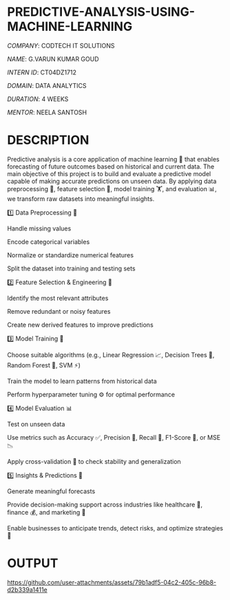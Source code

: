 # PREDICTIVE-ANALYSIS-USING-MACHINE-LEARNING

*COMPANY*: CODTECH IT SOLUTIONS

*NAME*: G.VARUN KUMAR GOUD

*INTERN ID*: CT04DZ1712

*DOMAIN*: DATA ANALYTICS

*DURATION*: 4 WEEKS

*MENTOR*: NEELA SANTOSH

# DESCRIPTION
Predictive analysis is a core application of machine learning 🤖 that enables forecasting of future outcomes based on historical and current data.
The main objective of this project is to build and evaluate a predictive model capable of making accurate predictions on unseen data.
By applying data preprocessing 🧹, feature selection 🎯, model training 🏋️, and evaluation 📊, we transform raw datasets into meaningful insights.

1️⃣ Data Preprocessing 🧹

Handle missing values

Encode categorical variables

Normalize or standardize numerical features

Split the dataset into training and testing sets

2️⃣ Feature Selection & Engineering 🎯

Identify the most relevant attributes

Remove redundant or noisy features

Create new derived features to improve predictions

3️⃣ Model Training 🤖

Choose suitable algorithms (e.g., Linear Regression 📈, Decision Trees 🌳, Random Forest 🌲, SVM ⚡)

Train the model to learn patterns from historical data

Perform hyperparameter tuning ⚙️ for optimal performance

4️⃣ Model Evaluation 📊

Test on unseen data

Use metrics such as Accuracy ✅, Precision 🎯, Recall 🔁, F1-Score 🏅, or MSE 📉

Apply cross-validation 🔄 to check stability and generalization

5️⃣ Insights & Predictions 🔮

Generate meaningful forecasts

Provide decision-making support across industries like healthcare 🏥, finance 💰, and marketing 📢

Enable businesses to anticipate trends, detect risks, and optimize strategies 🚀

# OUTPUT

https://github.com/user-attachments/assets/79b1adf5-04c2-405c-96b8-d2b339a1411e

